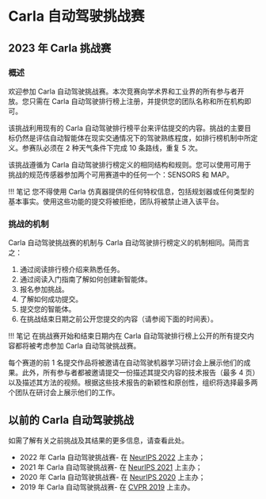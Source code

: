 # Carla 自动驾驶挑战赛

## 2023 年 Carla 挑战赛

### 概述
欢迎参加 Carla 自动驾驶挑战赛。本次竞赛向学术界和工业界的所有参与者开放。您只需在 Carla 自动驾驶排行榜上注册，并提供您的团队名称和所在机构即可。

该挑战利用现有的 Carla 自动驾驶排行榜平台来评估提交的内容。挑战的主要目标仍然是评估自动智能体在现实交通情况下的驾驶熟练程度，如排行榜机制中所定义。参赛队必须在 2 种天气条件下完成 10 条路线，重复 5 次。

该挑战遵循为 Carla 自动驾驶排行榜定义的相同结构和规则。您可以使用可用于挑战的规范传感器参加两个可用赛道中的任何一个：SENSORS 和 MAP。

!!! 笔记
    您不得使用 Carla 仿真器提供的任何特权信息，包括规划器或任何类型的基本事实。使用这些功能的提交将被拒绝，团队将被禁止进入该平台。


### 挑战的机制
Carla 自动驾驶挑战赛的机制与 Carla 自动驾驶排行榜定义的机制相同。简而言之：

1. 通过阅读排行榜介绍来熟悉任务。
2. 通过阅读入门指南了解如何创建新智能体。
3. 报名参加挑战。
4. 了解如何成功提交。
5. 提交您的智能体。
6. 在挑战结束日期之前公开您提交的内容（请参阅下面的时间表）。

!!! 笔记
    在挑战赛开始和结束日期内在 Carla 自动驾驶排行榜上公开的所有提交内容都将被考虑参加 Carla 自动驾驶挑战赛。

每个赛道的前 1 名提交作品将被邀请在自动驾驶机器学习研讨会上展示他们的成果。此外，所有参与者都被邀请提交一份描述其提交内容的技术报告（最多 4 页）以及描述其方法的视频。根据这些技术报告的新颖性和原创性，组织将选择最多两个团队在研讨会上展示他们的工作。


## 以前的 Carla 自动驾驶挑战
如需了解有关之前挑战及其结果的更多信息，请查看此处。

* 2022 年 Carla 自动驾驶挑战赛- 在 [NeurIPS 2022](https://nips.cc/Conferences/2022) 上主办；
* 2021 年 Carla 自动驾驶挑战赛- 在 [NeurIPS 2021](https://nips.cc/Conferences/2021) 上主办；
* 2020 年 Carla 自动驾驶挑战赛- 在 [NeurIPS 2020](https://nips.cc/Conferences/2020) 上主办；
* 2019 年 Carla 自动驾驶挑战赛- 在 [CVPR 2019](https://cvpr2019.thecvf.com/) 上主办。



